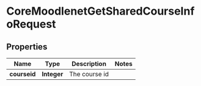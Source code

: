 

# CoreMoodlenetGetSharedCourseInfoRequest


## Properties

| Name | Type | Description | Notes |
|------------ | ------------- | ------------- | -------------|
|**courseid** | **Integer** | The course id |  |



